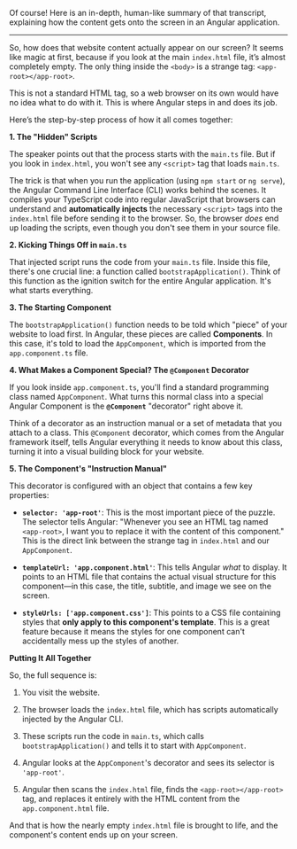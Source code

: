 Of course! Here is an in-depth, human-like summary of that transcript, explaining how the content gets onto the screen in an Angular application.

---

So, how does that website content actually appear on our screen? It seems like magic at first, because if you look at the main `index.html` file, it’s almost completely empty. The only thing inside the `<body>` is a strange tag: `<app-root></app-root>`.

This is not a standard HTML tag, so a web browser on its own would have no idea what to do with it. This is where Angular steps in and does its job.

Here’s the step-by-step process of how it all comes together:

**1. The "Hidden" Scripts**

The speaker points out that the process starts with the `main.ts` file. But if you look in `index.html`, you won't see any `<script>` tag that loads `main.ts`.

The trick is that when you run the application (using `npm start` or `ng serve`), the Angular Command Line Interface (CLI) works behind the scenes. It compiles your TypeScript code into regular JavaScript that browsers can understand and **automatically injects** the necessary `<script>` tags into the `index.html` file before sending it to the browser. So, the browser _does_ end up loading the scripts, even though you don't see them in your source file.

**2. Kicking Things Off in `main.ts`**

That injected script runs the code from your `main.ts` file. Inside this file, there's one crucial line: a function called `bootstrapApplication()`. Think of this function as the ignition switch for the entire Angular application. It's what starts everything.

**3. The Starting Component**

The `bootstrapApplication()` function needs to be told which "piece" of your website to load first. In Angular, these pieces are called **Components**. In this case, it's told to load the `AppComponent`, which is imported from the `app.component.ts` file.

**4. What Makes a Component Special? The `@Component` Decorator**

If you look inside `app.component.ts`, you'll find a standard programming class named `AppComponent`. What turns this normal class into a special Angular Component is the **`@Component`** "decorator" right above it.

Think of a decorator as an instruction manual or a set of metadata that you attach to a class. This `@Component` decorator, which comes from the Angular framework itself, tells Angular everything it needs to know about this class, turning it into a visual building block for your website.

**5. The Component's "Instruction Manual"**

This decorator is configured with an object that contains a few key properties:

- **`selector: 'app-root'`**: This is the most important piece of the puzzle. The selector tells Angular: "Whenever you see an HTML tag named `<app-root>`, I want you to replace it with the content of this component." This is the direct link between the strange tag in `index.html` and our `AppComponent`.
    
- **`templateUrl: 'app.component.html'`**: This tells Angular _what_ to display. It points to an HTML file that contains the actual visual structure for this component—in this case, the title, subtitle, and image we see on the screen.
    
- **`styleUrls: ['app.component.css']`**: This points to a CSS file containing styles that **only apply to this component's template**. This is a great feature because it means the styles for one component can't accidentally mess up the styles of another.
    

**Putting It All Together**

So, the full sequence is:

1. You visit the website.
    
2. The browser loads the `index.html` file, which has scripts automatically injected by the Angular CLI.
    
3. These scripts run the code in `main.ts`, which calls `bootstrapApplication()` and tells it to start with `AppComponent`.
    
4. Angular looks at the `AppComponent`'s decorator and sees its selector is `'app-root'`.
    
5. Angular then scans the `index.html` file, finds the `<app-root></app-root>` tag, and replaces it entirely with the HTML content from the `app.component.html` file.
    

And that is how the nearly empty `index.html` file is brought to life, and the component's content ends up on your screen.